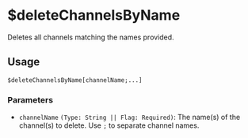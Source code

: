 # $deleteChannelsByName
Deletes all channels matching the names provided.

## Usage
```
$deleteChannelsByName[channelName;...]
```

### Parameters
- `channelName` `(Type: String || Flag: Required)`: The name(s) of the channel(s) to delete. Use `;` to separate channel names.
